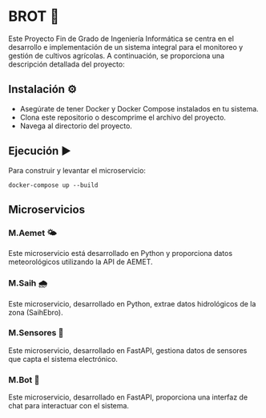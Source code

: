 # BROT 🌱
Este Proyecto Fin de Grado de Ingeniería Informática se centra en el desarrollo e implementación de un sistema integral para el monitoreo
y gestión de cultivos agrícolas. A continuación, se proporciona una descripción detallada del proyecto:

## Instalación ⚙️
- Asegúrate de tener Docker y Docker Compose instalados en tu sistema.
- Clona este repositorio o descomprime el archivo del proyecto.
- Navega al directorio del proyecto.

## Ejecución ▶️
Para construir y levantar el microservicio:

	docker-compose up --build

## Microservicios

### M.Aemet 🌤️
Este microservicio está desarrollado en Python y proporciona datos meteorológicos utilizando la API de AEMET.

### M.Saih 🌧️
Este microservicio, desarrollado en Python, extrae datos hidrológicos de la zona (SaihEbro).

### M.Sensores 📡
Este microservicio, desarrollado en FastAPI, gestiona datos de sensores que capta el sistema electrónico.

### M.Bot 🤖
Este microservicio, desarrollado en FastAPI, proporciona una interfaz de chat para interactuar con el sistema.

